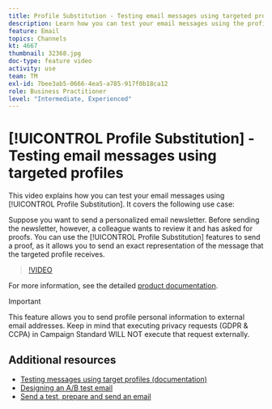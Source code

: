 ```yaml
---
title: Profile Substitution - Testing email messages using targeted profiles
description: Learn how you can test your email messages using the profile substitution feature.
feature: Email  
topics: Channels
kt: 4667
thumbnail: 32368.jpg
doc-type: feature video
activity: use
team: TM
exl-id: 7bee3ab5-0666-4ea5-a785-917f0b18ca12
role: Business Practitioner
level: "Intermediate, Experienced"
---
```

# [!UICONTROL Profile Substitution] - Testing email messages using targeted profiles

This video explains how you can test your email messages using [!UICONTROL Profile Substitution]. It covers the following use case:

Suppose you want to send a personalized email newsletter. Before sending the newsletter, however, a colleague wants to review it and has asked for proofs. You can use the [!UICONTROL Profile Substitution] features to send a proof, as it allows you to send an exact representation of the message that the targeted profile receives.

>[!VIDEO](https://video.tv.adobe.com/v/32368?quality=12)

For more information, see the detailed [product documentation](https://docs.adobe.com/content/help/en/campaign-standard/using/testing-and-sending/preparing-and-testing-messages/testing-messages-using-target.html).

>[!IMPORTANT]
>
>This feature allows you to send profile personal information to external email addresses. Keep in mind that executing privacy requests (GDPR & CCPA) in Campaign Standard WILL NOT execute that request externally.

## Additional resources

* [Testing messages using target profiles (documentation)](https://docs.adobe.com/content/help/en/campaign-standard/using/testing-and-sending/preparing-and-testing-messages/testing-messages-using-target.html)
* [Designing an A/B test email](/help/communication-channels/email/a-b-testing.md)
* [Send a test, prepare and send an email](/help/communication-channels/email/sending-test-preparing-sending-email.md)
